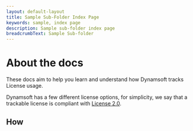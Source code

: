 ```yaml
---
layout: default-layout
title: Sample Sub-Folder Index Page
keywords: sample, index page
description: Sample sub-folder index page
breadcrumbText: Sample Sub-folder
---
```


# About the docs

These docs aim to help you learn and understand how Dynamsoft tracks License usage.

Dynamsoft has a few different license options, for simplicity, we say that a trackable license is compliant with [License 2.0]({{site.about}}terms.html#license-2.0).

## How 
